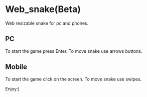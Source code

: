 # Web_snake(Beta)
Web resizable snake for pc and phones.



## PC
To start the game press Enter. To move snake use arrows buttons.

## Mobile
To start the game click on the screen. To move snake use swipes.

Enjoy:)

